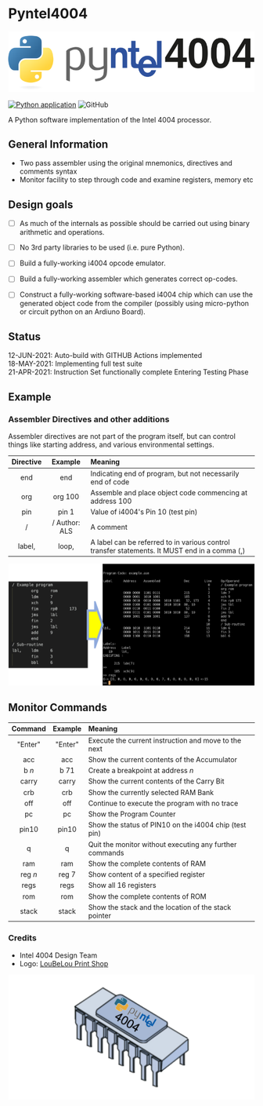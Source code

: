 # Pyntel4004

![Pyntel 4004 Logo](./images/pyntel4004.svg)

[![Python application](https://github.com/alshapton/Pyntel4004/actions/workflows/python-app.yml/badge.svg)](https://github.com/alshapton/Pyntel4004/actions/workflows/python-app.yml)
![GitHub](https://img.shields.io/github/license/alshapton/pyntel4004)

A Python software implementation of the Intel 4004 processor.

## General Information

- Two pass assembler using the original mnemonics, directives and comments syntax
- Monitor facility to step through code and examine registers, memory etc

## Design goals

- [ ] As much of the internals as possible should be carried out using binary arithmetic and operations.

- [ ] No 3rd party libraries to be used (i.e. pure Python).

- [ ] Build a fully-working i4004 opcode emulator.

- [ ] Build a fully-working assembler which generates correct op-codes.

- [ ] Construct a fully-working software-based i4004 chip which can use the
      generated object code from the compiler (possibly using micro-python or circuit python on an Ardiuno Board).

## Status

12-JUN-2021:    Auto-build with GITHUB Actions implemented
<br>
18-MAY-2021:    Implementing full test suite
<br>
21-APR-2021:    Instruction Set functionally complete
                Entering Testing Phase

## Example

### Assembler Directives and other additions

Assembler directives are not part of the program itself, but can control things like starting address, and various environmental settings.

| Directive | Example | Meaning |
| :-:| :-:| :-|
| end | end | Indicating end of program, but not necessarily end of code |
| org | org 100 | Assemble and place object code commencing at address 100 |
| pin | pin 1 | Value of i4004's Pin 10 (test pin) |
|  / | / Author: ALS | A comment |
| label,| loop,| A label can be referred to in various control transfer statements. It MUST end in a comma (,)

![Assemble and Run](./images/assemble-run.png)

## Monitor Commands

| Command | Example | Meaning |
| :-:| :-:| :-|
| "Enter" | "Enter"  | Execute the current instruction and move to the next |
|  acc    |   acc     | Show the current contents of the Accumulator |
|   b *n* |   b 71    | Create a breakpoint at address *n* |
|  carry  |  carry    | Show the current contents of the Carry Bit |
|  crb    |  crb     | Show the currently selected RAM Bank |
|  off    |  off     | Continue to execute the program with no trace |
|   pc    |   pc     | Show the Program Counter |
| pin10   | pin10    | Show the status of PIN10 on the i4004 chip (test pin)
|    q    |    q     | Quit the monitor without executing any further commands |
|  ram   |   ram     | Show the complete contents of RAM |
|  reg *n*  |  reg 7 | Show content of a specified register |
|  regs   |  regs    | Show all 16 registers |
|  rom    |   rom     | Show the complete contents of ROM |
| stack   |  stack   | Show the stack and the location of the stack pointer |

### Credits

- Intel 4004 Design Team
- Logo: [LouBeLou Print Shop](Www.psloubelou.com)

![Pyntel 4004 Logo](./images/Pyntel4001_chip.png)
